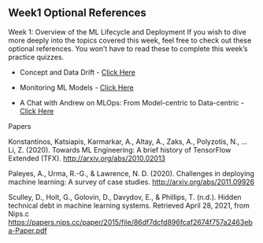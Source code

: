 ## Week1 Optional References
Week 1: Overview of the ML Lifecycle and Deployment
If you wish to dive more deeply into the topics covered this week, feel free to check out these optional references. You won’t have to read these to complete this week’s practice quizzes.

* Concept and Data Drift - <a href="https://towardsdatascience.com/machine-learning-in-production-why-you-should-care-about-data-and-concept-drift-d96d0bc907fb">Click Here</a>

* Monitoring ML Models - <a href="https://christophergs.com/machine%20learning/2020/03/14/how-to-monitor-machine-learning-models/">Click Here</a>

* A Chat with Andrew on MLOps: From Model-centric to Data-centric - <a href="https://www.youtube.com/watch?v=06-AZXmwHjo&feature=youtu.be">Click Here</a>

Papers

Konstantinos, Katsiapis, Karmarkar, A., Altay, A., Zaks, A., Polyzotis, N., … Li, Z. (2020). Towards ML Engineering: A brief history of TensorFlow Extended (TFX). http://arxiv.org/abs/2010.02013 

Paleyes, A., Urma, R.-G., & Lawrence, N. D. (2020). Challenges in deploying machine learning: A survey of case studies. http://arxiv.org/abs/2011.09926

Sculley, D., Holt, G., Golovin, D., Davydov, E., & Phillips, T. (n.d.). Hidden technical debt in machine learning systems. Retrieved April 28, 2021, from Nips.c https://papers.nips.cc/paper/2015/file/86df7dcfd896fcaf2674f757a2463eba-Paper.pdf
